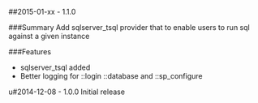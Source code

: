 ##2015-01-xx - 1.1.0

###Summary
Add sqlserver_tsql provider that to enable users to run sql against a given instance

###Features
* sqlserver_tsql added
* Better logging for ::login ::database and ::sp_configure

u#2014-12-08 - 1.0.0
Initial release
